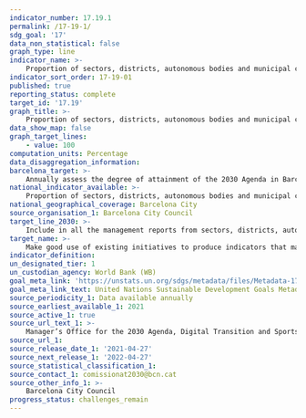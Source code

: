 ```yaml
---
indicator_number: 17.19.1
permalink: /17-19-1/
sdg_goal: '17'
data_non_statistical: false
graph_type: line
indicator_name: >-
    Proportion of sectors, districts, autonomous bodies and municipal companies that include the 2030 Agenda’s perspective and indicators in their annual management reports
indicator_sort_order: 17-19-01
published: true
reporting_status: complete
target_id: '17.19'
graph_title: >-
    Proportion of sectors, districts, autonomous bodies and municipal companies that include the 2030 Agenda’s perspective and indicators in their annual management reports
data_show_map: false
graph_target_lines:
    - value: 100
computation_units: Percentage
data_disaggregation_information: 
barcelona_target: >-
    Annually assess the degree of attainment of the 2030 Agenda in Barcelona
national_indicator_available: >-
    Proportion of sectors, districts, autonomous bodies and municipal companies that include the 2030 Agenda’s perspective and indicators in their annual management reports
national_geographical_coverage: Barcelona City
source_organisation_1: Barcelona City Council
target_line_2030: >-
    Include in all the management reports from sectors, districts, autonomous bodies and municipal companies the 2030 Agenda’s perspective and indicators
target_name: >-
    Make good use of existing initiatives to produce indicators that make it possible to measure the progress achieved in terms of sustainable development and which complement the indicators used to measure Gross Domestic Product, and provide support for training in statistics for developing countries
indicator_definition:
un_designated_tier: 1
un_custodian_agency: World Bank (WB)
goal_meta_link: 'https://unstats.un.org/sdgs/metadata/files/Metadata-17-19-01.pdf'
goal_meta_link_text: United Nations Sustainable Development Goals Metadata (pdf 894kB)
source_periodicity_1: Data available annually
source_earliest_available_1: 2021
source_active_1: true
source_url_text_1: >-
    Manager’s Office for the 2030 Agenda, Digital Transition and Sports
source_url_1: 
source_release_date_1: '2021-04-27'
source_next_release_1: '2022-04-27'
source_statistical_classification_1: 
source_contact_1: comissionat2030@bcn.cat
source_other_info_1: >-
    Barcelona City Council
progress_status: challenges_remain
---
```

